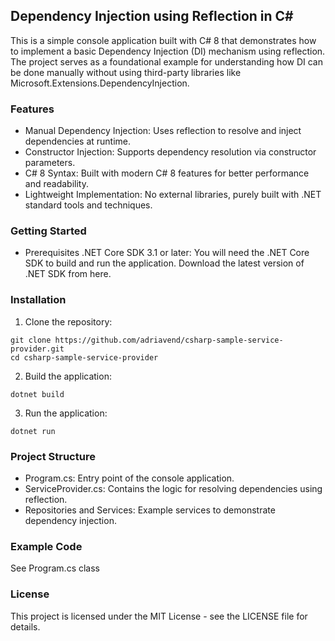 ## Dependency Injection using Reflection in C#
This is a simple console application built with C# 8 that demonstrates how to implement a basic Dependency Injection (DI) mechanism using reflection. The project serves as a foundational example for understanding how DI can be done manually without using third-party libraries like Microsoft.Extensions.DependencyInjection.

### Features
- Manual Dependency Injection: Uses reflection to resolve and inject dependencies at runtime.
- Constructor Injection: Supports dependency resolution via constructor parameters.
- C# 8 Syntax: Built with modern C# 8 features for better performance and readability.
- Lightweight Implementation: No external libraries, purely built with .NET standard tools and techniques.

### Getting Started
- Prerequisites
.NET Core SDK 3.1 or later: You will need the .NET Core SDK to build and run the application.
Download the latest version of .NET SDK from here.

### Installation
1. Clone the repository:
```
git clone https://github.com/adriavend/csharp-sample-service-provider.git
cd csharp-sample-service-provider
```

2. Build the application:
```
dotnet build
```
3. Run the application:
```
dotnet run
```

### Project Structure
- Program.cs: Entry point of the console application.
- ServiceProvider.cs: Contains the logic for resolving dependencies using reflection.
- Repositories and Services: Example services to demonstrate dependency injection.

### Example Code
See Program.cs class

### License
This project is licensed under the MIT License - see the LICENSE file for details.
